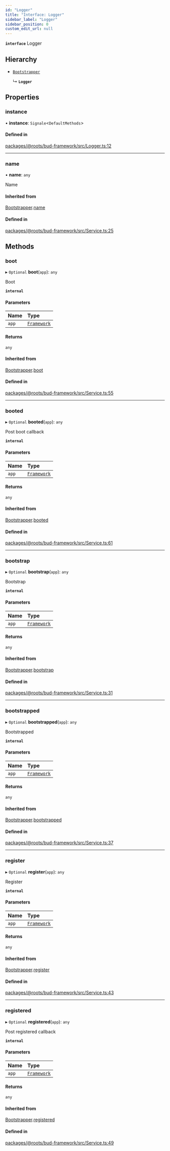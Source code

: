 ```yaml
---
id: "Logger"
title: "Interface: Logger"
sidebar_label: "Logger"
sidebar_position: 0
custom_edit_url: null
---
```


**`interface`** Logger

## Hierarchy

- [`Bootstrapper`](../classes/Bootstrapper.md)

  ↳ **`Logger`**

## Properties

### instance

• **instance**: `Signale`<`DefaultMethods`\>

#### Defined in

[packages/@roots/bud-framework/src/Logger.ts:12](https://github.com/roots/bud/blob/f85a5e1be/packages/@roots/bud-framework/src/Logger.ts#L12)

___

### name

• **name**: `any`

Name

#### Inherited from

[Bootstrapper](../classes/Bootstrapper.md).[name](../classes/Bootstrapper.md#name)

#### Defined in

[packages/@roots/bud-framework/src/Service.ts:25](https://github.com/roots/bud/blob/f85a5e1be/packages/@roots/bud-framework/src/Service.ts#L25)

## Methods

### boot

▸ `Optional` **boot**(`app`): `any`

Boot

**`internal`**

#### Parameters

| Name | Type |
| :------ | :------ |
| `app` | [`Framework`](../classes/Framework.md) |

#### Returns

`any`

#### Inherited from

[Bootstrapper](../classes/Bootstrapper.md).[boot](../classes/Bootstrapper.md#boot)

#### Defined in

[packages/@roots/bud-framework/src/Service.ts:55](https://github.com/roots/bud/blob/f85a5e1be/packages/@roots/bud-framework/src/Service.ts#L55)

___

### booted

▸ `Optional` **booted**(`app`): `any`

Post boot callback

**`internal`**

#### Parameters

| Name | Type |
| :------ | :------ |
| `app` | [`Framework`](../classes/Framework.md) |

#### Returns

`any`

#### Inherited from

[Bootstrapper](../classes/Bootstrapper.md).[booted](../classes/Bootstrapper.md#booted)

#### Defined in

[packages/@roots/bud-framework/src/Service.ts:61](https://github.com/roots/bud/blob/f85a5e1be/packages/@roots/bud-framework/src/Service.ts#L61)

___

### bootstrap

▸ `Optional` **bootstrap**(`app`): `any`

Bootstrap

**`internal`**

#### Parameters

| Name | Type |
| :------ | :------ |
| `app` | [`Framework`](../classes/Framework.md) |

#### Returns

`any`

#### Inherited from

[Bootstrapper](../classes/Bootstrapper.md).[bootstrap](../classes/Bootstrapper.md#bootstrap)

#### Defined in

[packages/@roots/bud-framework/src/Service.ts:31](https://github.com/roots/bud/blob/f85a5e1be/packages/@roots/bud-framework/src/Service.ts#L31)

___

### bootstrapped

▸ `Optional` **bootstrapped**(`app`): `any`

Bootstrapped

**`internal`**

#### Parameters

| Name | Type |
| :------ | :------ |
| `app` | [`Framework`](../classes/Framework.md) |

#### Returns

`any`

#### Inherited from

[Bootstrapper](../classes/Bootstrapper.md).[bootstrapped](../classes/Bootstrapper.md#bootstrapped)

#### Defined in

[packages/@roots/bud-framework/src/Service.ts:37](https://github.com/roots/bud/blob/f85a5e1be/packages/@roots/bud-framework/src/Service.ts#L37)

___

### register

▸ `Optional` **register**(`app`): `any`

Register

**`internal`**

#### Parameters

| Name | Type |
| :------ | :------ |
| `app` | [`Framework`](../classes/Framework.md) |

#### Returns

`any`

#### Inherited from

[Bootstrapper](../classes/Bootstrapper.md).[register](../classes/Bootstrapper.md#register)

#### Defined in

[packages/@roots/bud-framework/src/Service.ts:43](https://github.com/roots/bud/blob/f85a5e1be/packages/@roots/bud-framework/src/Service.ts#L43)

___

### registered

▸ `Optional` **registered**(`app`): `any`

Post registered callback

**`internal`**

#### Parameters

| Name | Type |
| :------ | :------ |
| `app` | [`Framework`](../classes/Framework.md) |

#### Returns

`any`

#### Inherited from

[Bootstrapper](../classes/Bootstrapper.md).[registered](../classes/Bootstrapper.md#registered)

#### Defined in

[packages/@roots/bud-framework/src/Service.ts:49](https://github.com/roots/bud/blob/f85a5e1be/packages/@roots/bud-framework/src/Service.ts#L49)
